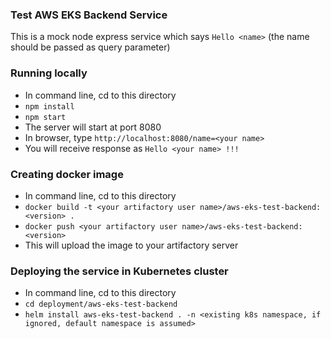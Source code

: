 ### Test AWS EKS Backend Service
This is a mock node express service which says `Hello <name>` (the name should be passed as query parameter)

### Running locally
- In command line, cd to this directory
- `npm install`
- `npm start`
- The server will start at port 8080
- In browser, type `http://localhost:8080/name=<your name>`
- You will receive response as `Hello <your name> !!!`

### Creating docker image
- In command line, cd to this directory
- `docker build -t <your artifactory user name>/aws-eks-test-backend:<version> .`
- `docker push <your artifactory user name>/aws-eks-test-backend:<version>`
- This will upload the image to your artifactory server

### Deploying the service in Kubernetes cluster
- In command line, cd to this directory
- `cd deployment/aws-eks-test-backend`
- `helm install aws-eks-test-backend . -n <existing k8s namespace, if ignored, default namespace is assumed>`
